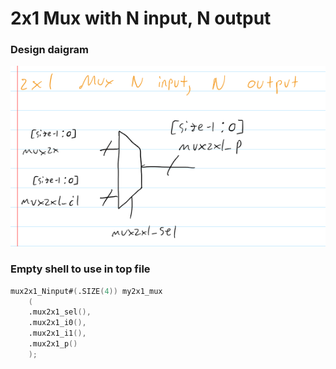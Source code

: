 # 2x1 Mux with N input, N output

### Design daigram
![UCH diagram](/imgs/design_diagrams/mux2x1_Ninput_Noutput.png)

### Empty shell to use in top file
```verilog
mux2x1_Ninput#(.SIZE(4)) my2x1_mux                
    (                                               
    .mux2x1_sel(),         
    .mux2x1_i0(),
    .mux2x1_i1(),                    
    .mux2x1_p()                              
    );       
```
